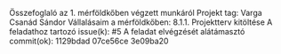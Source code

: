 Összefoglaló az 1. mérföldkőben végzett munkáról
Projekt tag: Varga Csanád Sándor
Vállalásaim a mérföldkőben:
8.1.1. Projektterv kitöltése
A feladathoz tartozó issue(k):
#5
A feladat elvégzését alátámasztó commit(ok):
1129bdad
07ce56ce
3e09ba20